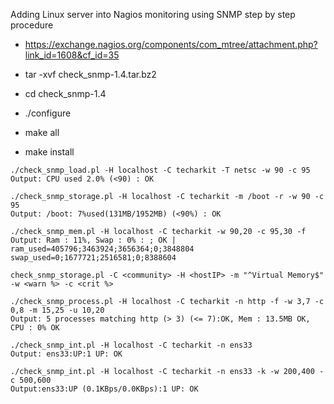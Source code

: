 Adding Linux server into Nagios monitoring using SNMP step by step procedure

- https://exchange.nagios.org/components/com_mtree/attachment.php?link_id=1608&cf_id=35

- tar -xvf check_snmp-1.4.tar.bz2
- cd check_snmp-1.4
- ./configure
- make all
- make install


```
./check_snmp_load.pl -H localhost -C techarkit -T netsc -w 90 -c 95
Output: CPU used 2.0% (<90) : OK

./check_snmp_storage.pl -H localhost -C techarkit -m /boot -r -w 90 -c 95
Output: /boot: 7%used(131MB/1952MB) (<90%) : OK

./check_snmp_mem.pl -H localhost -C techarkit -w 90,20 -c 95,30 -f
Output: Ram : 11%, Swap : 0% : ; OK | ram_used=405796;3463924;3656364;0;3848804 swap_used=0;1677721;2516581;0;8388604

check_snmp_storage.pl -C <community> -H <hostIP> -m "^Virtual Memory$"  -w <warn %> -c <crit %>

./check_snmp_process.pl -H localhost -C techarkit -n http -f -w 3,7 -c 0,8 -m 15,25 -u 10,20
Output: 5 processes matching http (> 3) (<= 7):OK, Mem : 13.5MB OK, CPU : 0% OK

./check_snmp_int.pl -H localhost -C techarkit -n ens33
Output: ens33:UP:1 UP: OK

./check_snmp_int.pl -H localhost -C techarkit -n ens33 -k -w 200,400 -c 500,600
Output:ens33:UP (0.1KBps/0.0KBps):1 UP: OK
```
